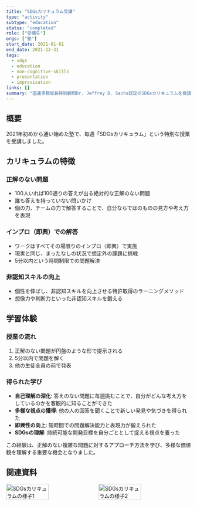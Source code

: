 ```yaml
---
title: "SDGsカリキュラム受講"
type: "activity"
subtype: "education"
status: "completed"
role: ["受講生"]
orgs: ["塾"]
start_date: 2021-01-01
end_date: 2021-12-31
tags:
  - sdgs
  - education
  - non-cognitive-skills
  - presentation
  - improvisation
links: []
summary: "国連事務総長特別顧問Dr. Jeffrey D. Sachs認定のSDGsカリキュラムを受講。正解のない問題に即興で取り組み、自分の考え方を発見し、非認知スキルを向上させた。"
---
```


## 概要

2021年初めから通い始めた塾で、毎週「SDGsカリキュラム」という特別な授業を受講しました。

## カリキュラムの特徴

### 正解のない問題
- 100人いれば100通りの答えが出る絶対的な正解のない問題
- 誰も答えを持っていない問いかけ
- 個の力、チームの力で解答することで、自分ならではのものの見方や考え方を表現

### インプロ（即興）での解答
- ワークはすべてその場限りのインプロ（即興）で実施
- 現実と同じ、まったなしの状況で想定外の課題に挑戦
- 5分以内という時間制限での問題解決

### 非認知スキルの向上
- 個性を伸ばし、非認知スキルを向上させる特許取得のラーニングメソッド
- 想像力や判断力といった非認知スキルを鍛える

## 学習体験

### 授業の流れ
1. 正解のない問題が円盤のような形で提示される
2. 5分以内で問題を解く
3. 他の生徒全員の前で発表

### 得られた学び
- **自己理解の深化**: 答えのない問題に毎週挑むことで、自分がどんな考え方をしているのかを客観的に知ることができた
- **多様な視点の獲得**: 他の人の回答を聞くことで新しい発見や気づきを得られた
- **即興性の向上**: 短時間での問題解決能力と表現力が鍛えられた
- **SDGsの理解**: 持続可能な開発目標を自分ごととして捉える視点を養った

この経験は、正解のない複雑な問題に対するアプローチ方法を学び、多様な価値観を理解する重要な機会となりました。

## 関連資料
<div style="display: flex; gap: 10px;">
  <img src="linked_assets/40_Personal_Growth/self_learning/sdgs_curriculum_2021/sdgs_curriculum_scene1.jpg" alt="SDGsカリキュラムの様子1" width="48%">
  <img src="linked_assets/40_Personal_Growth/self_learning/sdgs_curriculum_2021/sdgs_curriculum_scene2.jpg" alt="SDGsカリキュラムの様子2" width="48%">
</div>
